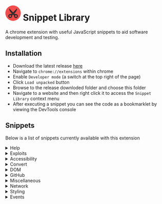 # ![extension icon](./extension/icon48.png) Snippet Library

A chrome extension with useful JavaScript snippets to aid software development and testing.

## Installation

- Download the latest release [here](https://github.com/thomaschaplin/snippet-library/releases/latest)
- Navigate to `chrome://extensions` within chrome
- Enable `Developer mode` (a switch at the top right of the page)
- Click `Load unpacked` button
- Browse to the release downloded folder and choose this folder
- Navigate to a website and then right click it to access the `Snippet Library` context menu
- After executing a snippet you can see the code as a bookmarklet by viewing the DevTools console

## Snippets

Below is a list of snippets currently available with this extension


<details>
  <summary>Help</summary>

   * About
   * Version
</details>

<details>
  <summary>Exploits</summary>

   * Injection: SQL
   * Injection: XSS
</details>

<details>
  <summary>Accessibility</summary>

   * Element: Highlight With The Same ID
   * Element: Remove With The Same ID
   * Enable: Right Click
   * Enable: Text Selection
   * Enable: Pasting
   * Text: Pascalcase
   * Text: Lowercase
   * Text: Uppercase
   * Text: Increase Length
   * Text: Increase All Length
   * Text: Increase Button Length
   * Text: Increase Labels Length
   * Text: Increase All Links Length
   * Image: Remove Without Alt Tags
   * Image: List Alt Tags
   * Image: Highlight With Alt Tags
   * Image: Highligh Without Alt Tags
   * Input: Remove Max Length
   * Input: Remove Without Labels
   * Input: Remove Required
   * Input: Highlight Without Labels
   * Form: Print Controls
   * Misc: Visualise Tab Flow
</details>

<details>
  <summary>Convert</summary>

   * Decode: Base64
   * Encode: Base64
   * Pretty Print: JSON
   * Minify: JSON
   * Convert Highlighted Text: ROT13
</details>

<details>
  <summary>DOM</summary>

   * Table: Add Number Column
   * Table: Transpose Tables
   * Table: Sort Tables
   * Image: Convert Images To Data URL
   * Image: Overlay Images
   * Image: Remove Images
   * Image: Preview Images
   * Input: Convert Input Types To Text
   * Bullet Point: Convert Bullet Points To Numbers
   * Colour: Print Colours Used
   * Link: Highligh Internal & External Links
   * Link: Display URLs As Links
   * DOM: Design Mode Off
   * DOM: Design Mode On
   * Element: For Each Element Do...
   * Element: Wrap
</details>

<details>
  <summary>GitHub</summary>

   * Review: Mark As Viewed
   * Review: Mark Files As Unviewed
</details>

<details>
  <summary>Miscellaneous</summary>

   * Misc: Monkey Testing
   * Misc: Console Save
   * Misc: Log Globals
   * Misc: Remove Bloat
   * Misc: Restore Console
   * Misc: Find Stack
   * Misc: Generate QR Code For Current Website
   * Misc: Log Word Frequency
   * Account: Find Public Credentails
   * Cookies: Remove All
   * Cookies: View All
   * Script: View All
   * Source: View Highlighted Source
   * Input: Display Passwords
</details>

<details>
  <summary>Network</summary>

   * Network: Cache Buster
   * Network: Generate Hash Link
   * Network: Heatmap
   * Network: Is This Website Down
   * Network: Link Checker
   * Network: Log Query Strings
   * Network: Performance
   * Network: Performance 2
   * Network: Performance Stats
   * Network: Show Headers
</details>

<details>
  <summary>Styling</summary>

   * Pretty Print: CSS File
   * CSS: Insert
   * CSS: Plain
   * CSS: Remove
   * CSS: Remove 2
   * CSS: View
   * CSS: Reload
   * CSS: Remove Colours
   * Forms: Plain
   * Font: What Font
</details>

<details>
  <summary>Events</summary>

   * Log: Segment Events
</details>
